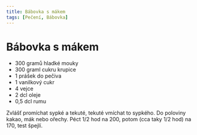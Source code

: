```yaml
---
title: Bábovka s mákem
tags: [Pečení, Bábovka]
---
```


# Bábovka s mákem

* 300 gramů hladké mouky
* 300 graml cukru krupice
* 1 prášek do pečiva
* 1 vanilkový cukr
* 4 vejce
* 2 dcl oleje
* 0,5 dcl rumu

Zvlášť promíchat sypké a tekuté, tekuté vmíchat to sypkého. 
Do poloviny kakao, mák nebo ořechy. Péct 1/2 hod na 200, 
potom (cca taky 1/2 hod) na 170, test špejlí.
